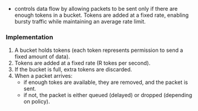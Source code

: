- controls data flow by allowing packets to be sent only if there are enough tokens in a bucket. Tokens are added at a fixed rate, enabling bursty traffic while maintaining an average rate limit.

### Implementation
1. A bucket holds tokens (each token represents permission to send a fixed amount of data).
2. Tokens are added at a fixed rate (R tokes per second).
3. If the bucket is full, extra tokens are discarded.
4. When a packet arrives:
	- if enough tokes are available, they are removed, and the packet is sent.
	- if not, the packet is either queued (delayed) or dropped (depending on policy).
	